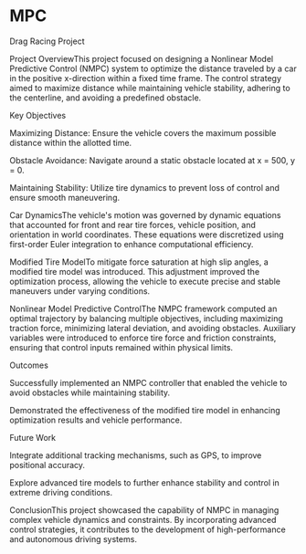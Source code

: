 # MPC
Drag Racing Project

Project OverviewThis project focused on designing a Nonlinear Model Predictive Control (NMPC) system to optimize the distance traveled by a car in the positive x-direction within a fixed time frame. The control strategy aimed to maximize distance while maintaining vehicle stability, adhering to the centerline, and avoiding a predefined obstacle.

Key Objectives

Maximizing Distance: Ensure the vehicle covers the maximum possible distance within the allotted time.

Obstacle Avoidance: Navigate around a static obstacle located at x = 500, y = 0.

Maintaining Stability: Utilize tire dynamics to prevent loss of control and ensure smooth maneuvering.

Car DynamicsThe vehicle's motion was governed by dynamic equations that accounted for front and rear tire forces, vehicle position, and orientation in world coordinates. These equations were discretized using first-order Euler integration to enhance computational efficiency.

Modified Tire ModelTo mitigate force saturation at high slip angles, a modified tire model was introduced. This adjustment improved the optimization process, allowing the vehicle to execute precise and stable maneuvers under varying conditions.

Nonlinear Model Predictive ControlThe NMPC framework computed an optimal trajectory by balancing multiple objectives, including maximizing traction force, minimizing lateral deviation, and avoiding obstacles. Auxiliary variables were introduced to enforce tire force and friction constraints, ensuring that control inputs remained within physical limits.

Outcomes

Successfully implemented an NMPC controller that enabled the vehicle to avoid obstacles while maintaining stability.

Demonstrated the effectiveness of the modified tire model in enhancing optimization results and vehicle performance.

Future Work

Integrate additional tracking mechanisms, such as GPS, to improve positional accuracy.

Explore advanced tire models to further enhance stability and control in extreme driving conditions.

ConclusionThis project showcased the capability of NMPC in managing complex vehicle dynamics and constraints. By incorporating advanced control strategies, it contributes to the development of high-performance and autonomous driving systems.
